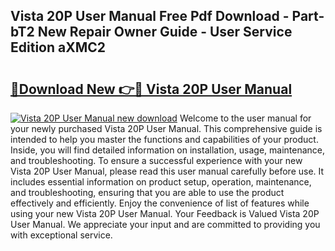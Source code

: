 ## Vista 20P User Manual Free Pdf Download - Part-bT2 New Repair Owner Guide - User Service Edition aXMC2

# <h2><a href="http://bc39077.oget.top/?id=Vista+20P+User+Manual">🔗Download New 👉🔴 Vista 20P User Manual</a></h2>

[![Vista 20P User Manual new download](https://i.imgur.com/5g1atiW.png)](http://bc39077.oget.top/?id=Vista+20P+User+Manual)
Welcome to the user manual for your newly purchased Vista 20P User Manual. This comprehensive guide is intended to help you master the functions and capabilities of your product. Inside, you will find detailed information on installation, usage, maintenance, and troubleshooting. To ensure a successful experience with your new Vista 20P User Manual, please read this user manual carefully before use. It includes essential information on product setup, operation, maintenance, and troubleshooting, ensuring that you are able to use the product effectively and efficiently. Enjoy the convenience of list of features while using your new Vista 20P User Manual. Your Feedback is Valued Vista 20P User Manual. We appreciate your input and are committed to providing you with exceptional service.
